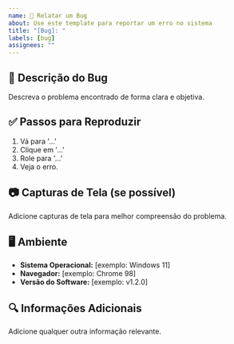```yaml
---
name: 🐛 Relatar um Bug
about: Use este template para reportar um erro no sistema
title: "[Bug]: "
labels: [bug]
assignees: ""
---
```


## 🐛 Descrição do Bug
Descreva o problema encontrado de forma clara e objetiva.

## ✅ Passos para Reproduzir
1. Vá para '...'
2. Clique em '...'
3. Role para '...'
4. Veja o erro.

## 📷 Capturas de Tela (se possível)
Adicione capturas de tela para melhor compreensão do problema.

## 🖥 Ambiente
- **Sistema Operacional:** [exemplo: Windows 11]
- **Navegador:** [exemplo: Chrome 98]
- **Versão do Software:** [exemplo: v1.2.0]

## 🔍 Informações Adicionais
Adicione qualquer outra informação relevante.
